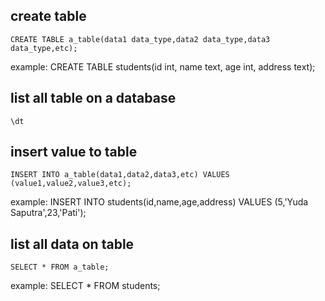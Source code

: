 ## create table
```
CREATE TABLE a_table(data1 data_type,data2 data_type,data3 data_type,etc);
```

example: CREATE TABLE students(id int, name text, age int, address text);
## list all table on a database
```
\dt
```
## insert value to table
```
INSERT INTO a_table(data1,data2,data3,etc) VALUES (value1,value2,value3,etc);
```
example: INSERT INTO students(id,name,age,address) VALUES (5,'Yuda Saputra',23,'Pati'); 
## list all data on table
```
SELECT * FROM a_table;
```
example: SELECT * FROM students;
